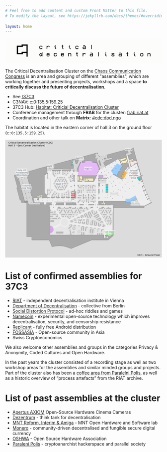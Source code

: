 ```yaml
---
# Feel free to add content and custom Front Matter to this file.
# To modify the layout, see https://jekyllrb.com/docs/themes/#overriding-theme-defaults

layout: home
---
```


![Critical Decentralisation at 37C3](/assets/crit_dec.png)

The Critical Decentralisation Cluster on the [Chaos Communication Congress](https://en.wikipedia.org/wiki/Chaos_Communication_Congress) is an area and grouping of different "assemblies", which are working together and presenting projects, workshops and a space **to critically discuss the future of decentralisation**.

* See [/37C3](/37C3)
* C3NAV: [c:0:135.5:159.25](https://37c3.c3nav.de/l/c:0:135.5:159.25/)
* 37C3 Hub: [Habitat: Criticial Decentralisation Cluster](https://events.ccc.de/congress/2023/hub/en/assembly/CDC/)
* Conference management through **FRAB** for the cluster: [frab.riat.at](https://frab.riat.at)
* Coordination and other talk on **Matrix**: [#cdc:dod.ngo](https://matrix.to/#/#cdc:dod.ngo)

The habitat is located in the eastern corner of hall 3 on the ground floor (`c:0:135.5:159.25`).

![CDC Location at 37C3](/assets/37c3-cdc-loc.png)

# List of confirmed assemblies for 37C3

* [RIAT](https://riat.ac.at) - independent decentralisation institute in Vienna
* [Department of Decentralisation](https://dod.ngo) - collective from Berlin
* [Social Distortion Protocol](https://www.dist0rtion.com/) - ad-hoc riddles and games
* [Namecoin](https://www.namecoin.org/) - experimental open-source technology which improves decentralisation, security, and censorship resistance
* [Replicant](https://replicant.us/) - fully free Android distribution
* [FOSSASIA](https://fossasia.org) - Open-source community in Asia
* Swiss Cryptoeconomics

We also welcome other assemblies and groups in the categories Privacy & Anonymity, Coded Cultures and Open Hardware.

In the past years the cluster consisted of a recording stage as well as two workshop areas for the assemblies and similar minded groups and projects. Part of the cluster also has been a [coffee area from Paralelni Polis](https://steemitimages.com/640x0/https://steemitimages.com/DQmW99U5VvqfX8bxsVnDL4sG4n3p2ZY2Xo5jLkerxwTGqWA/q62LNBE.jpg), as well as a historic overview of “process artefacts” from the RIAT archive.

# List of past assemblies at the cluster

* [Apertus AXIOM](https://eu.axiom-camera.com) Open-Source Hardware Cinema Cameras
* [Dezentrum](https://dezentrum.ch) - think tank for decentralisation
* [MNT Reform, Interim & Amiga](https://mntmn.com/reform) - MNT Open Hardware and Software lab
* [Monero](https://getmonero.org) - community-driven decentralised and fungible secure digital currency
* [OSHWA](https://oshwa.org) - Open Source Hardware Association
* [Paraleni Polis](https://www.paralelnipolis.cz/o-nas/en/) - cryptoanarchist hackerspace and parallel society
